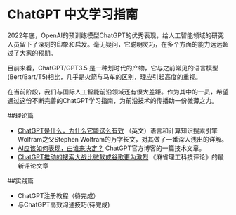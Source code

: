 # ChatGPT 中文学习指南
2022年底，OpenAI的预训练模型ChatGPT的优秀表现，给人工智能领域的研究人员留下了深刻的印象和启发。毫无疑问，它聪明灵巧，在多个方面的能力远远超过了大家的预期。

目前来看，ChatGPT/GPT3.5 是一种划时代的产物，它与之前常见的语言模型 (Bert/Bart/T5)相比，几乎是火箭与马车的区别，理应引起高度的重视。

在当前阶段，我们与国际人工智能前沿领域还有很大差距。作为其中的一员，希望通过这份不断完善的ChatGPT学习指南，为前沿技术的传播助一份微薄之力。

##理论篇
* [ChatGPT是什么，为什么它能这么有效](https://writings.stephenwolfram.com/2023/02/what-is-chatgpt-doing-and-why-does-it-work/) （英文）语言和计算知识搜索引擎Wolfram之父Stephen Wolfram的万字长文，对其做了一番深入浅出的详解。
* [AI应该如何表现，由谁来决定？](https://openai.com/blog/how-should-ai-systems-behave/) ChatGPT官方博客的一篇技术文章。
* [ChatGPT推动的搜索大战比微软或谷歌更为激烈](https://www.technologyreview.com/2023/02/16/1068695/chatgpt-chatbot-battle-search-microsoft-bing-google/) 《麻省理工科技评论》的最新评论文章


##实践篇
* ChatGPT注册教程（待完成）
* 与ChatGPT高效沟通技巧(待完成)